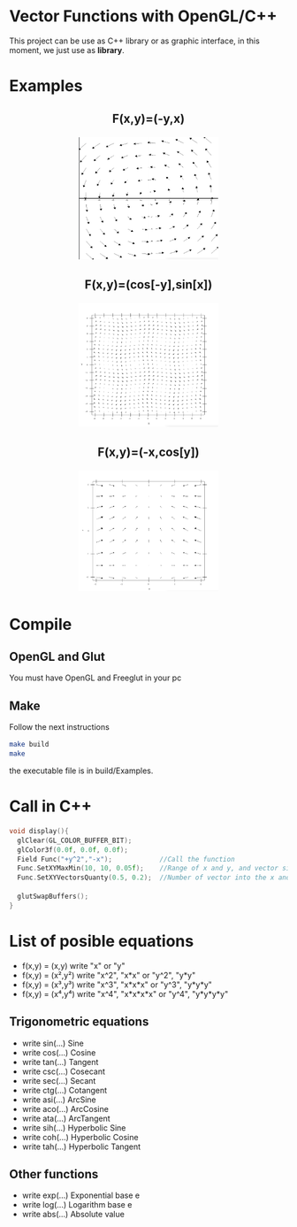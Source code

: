 # Vector Functions with OpenGL/C++ 

This project can be use as C++ library or as graphic interface, in this moment, we just use as **library**.

# Examples
## <p align="center"> F(x,y)=(-y,x) </p>
<p align="center">
  <img src="./Pictures/Vortex.png" width="50%">
</p>

## <p align="center"> F(x,y)=(cos[-y],sin[x]) </p>
<p align="center">
  <img src="./Pictures/VortexSinCos.png" width="50%">
</p>

## <p align="center"> F(x,y)=(-x,cos[y]) </p>
<p align="center">
  <img src="./Pictures/-xcos(y).png" width="50%">
</p>

# Compile

## OpenGL and Glut
You must have OpenGL and Freeglut in your pc

## Make

Follow the next instructions

```bash
make build
make
```
the executable file is in build/Examples.

# Call in C++

```C++
void display(){
  glClear(GL_COLOR_BUFFER_BIT);
  glColor3f(0.0f, 0.0f, 0.0f);
  Field Func("+y^2","-x");            //Call the function
  Func.SetXYMaxMin(10, 10, 0.05f);    //Range of x and y, and vector size
  Func.SetXYVectorsQuanty(0.5, 0.2);  //Number of vector into the x and y range

  glutSwapBuffers();
}

```

# List of posible equations
- f(x,y) = (x,y)     write "x" or "y"
- f(x,y) = (x²,y²)   write "x^2", "x\*x" or "y^2", "y\*y"
- f(x,y) = (x³,y³)   write "x^3", "x\*x\*x" or "y^3", "y\*y\*y"
- f(x,y) = (x⁴,y⁴)   write "x^4", "x\*x\*x\*x" or "y^4", "y\*y\*y\*y"

## Trigonometric equations
- write sin(...)    Sine 
- write cos(...)    Cosine
- write tan(...)    Tangent
- write csc(...)    Cosecant
- write sec(...)    Secant
- write ctg(...)    Cotangent
- write asi(...)    ArcSine
- write aco(...)    ArcCosine
- write ata(...)    ArcTangent
- write sih(...)    Hyperbolic Sine
- write coh(...)    Hyperbolic Cosine
- write tah(...)    Hyperbolic Tangent

## Other functions
- write exp(...)    Exponential base e
- write log(...)    Logarithm base e
- write abs(...)    Absolute value
